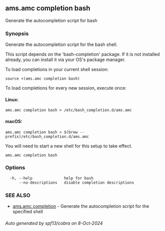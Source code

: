 ## ams.amc completion bash

Generate the autocompletion script for bash

### Synopsis

Generate the autocompletion script for the bash shell.

This script depends on the 'bash-completion' package.
If it is not installed already, you can install it via your OS's package manager.

To load completions in your current shell session:

	source <(ams.amc completion bash)

To load completions for every new session, execute once:

#### Linux:

	ams.amc completion bash > /etc/bash_completion.d/ams.amc

#### macOS:

	ams.amc completion bash > $(brew --prefix)/etc/bash_completion.d/ams.amc

You will need to start a new shell for this setup to take effect.


```
ams.amc completion bash
```

### Options

```
  -h, --help              help for bash
      --no-descriptions   disable completion descriptions
```

### SEE ALSO

* [ams.amc completion](ams.amc_completion.md)	 - Generate the autocompletion script for the specified shell

###### Auto generated by spf13/cobra on 8-Oct-2024
